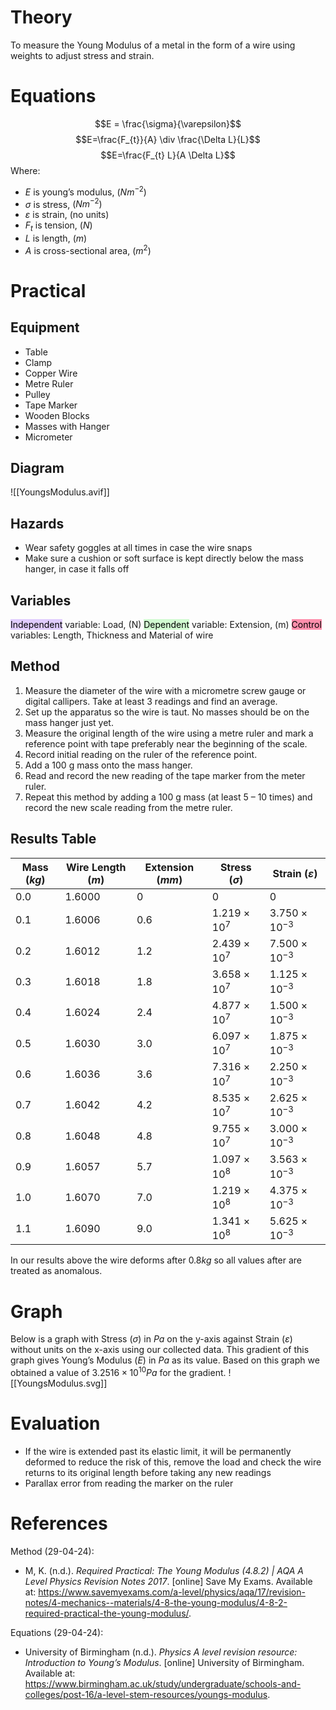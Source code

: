 # Theory
To measure the Young Modulus of a metal in the form of a wire using weights to adjust stress and strain.

# Equations
$$E = \frac{\sigma}{\varepsilon}$$
$$E=\frac{F_{t}}{A} \div \frac{\Delta L}{L}$$
$$E=\frac{F_{t} L}{A \Delta L}$$
Where:
- $E$ is young’s modulus, $(Nm^{-2})$
- $\sigma$ is stress, $(Nm^{-2})$
- $\varepsilon$ is strain, (no units)
- $F_{t}$ is tension, $(N)$
- $L$ is length, $(m)$
- $A$ is cross-sectional area, $(m^{2})$

# Practical
## Equipment
- Table
- Clamp
- Copper Wire
- Metre Ruler
- Pulley
- Tape Marker
- Wooden Blocks
- Masses with Hanger
- Micrometer

## Diagram
![[YoungsModulus.avif]]

## Hazards
- Wear safety goggles at all times in case the wire snaps
- Make sure a cushion or soft surface is kept directly below the mass hanger, in case it falls off

## Variables
<mark style="background: #D2B3FFA6;">Independent</mark> variable: Load, (N)
<mark style="background: #BBFABBA6;">Dependent</mark> variable: Extension, (m)
<mark style="background: #FF5582A6;">Control</mark> variables: Length, Thickness and Material of wire

## Method
1. Measure the diameter of the wire with a micrometre screw gauge or digital callipers. Take at least 3 readings and find an average.
2. Set up the apparatus so the wire is taut. No masses should be on the mass hanger just yet.
3. Measure the original length of the wire using a metre ruler and mark a reference point with tape preferably near the beginning of the scale.
4. Record initial reading on the ruler of the reference point.
5. Add a 100 g mass onto the mass hanger.
6. Read and record the new reading of the tape marker from the meter ruler.
7. Repeat this method by adding a 100 g mass (at least 5 – 10 times) and record the new scale reading from the metre ruler.

## Results Table

| Mass $(kg)$ | Wire Length $(m)$ | Extension $(mm)$ | Stress $(\sigma)$     | Strain $(\varepsilon)$ |
| ----------- | ----------------- | ---------------- | --------------------- | ---------------------- |
| 0.0         | 1.6000            | 0                | 0                     | 0                      |
| 0.1         | 1.6006            | 0.6              | $1.219 \times 10^{7}$ | $3.750 \times 10^{-3}$ |
| 0.2         | 1.6012            | 1.2              | $2.439 \times 10^{7}$ | $7.500 \times 10^{-3}$ |
| 0.3         | 1.6018            | 1.8              | $3.658 \times 10^{7}$ | $1.125 \times 10^{-3}$ |
| 0.4         | 1.6024            | 2.4              | $4.877 \times 10^{7}$ | $1.500 \times 10^{-3}$ |
| 0.5         | 1.6030            | 3.0              | $6.097 \times 10^{7}$ | $1.875 \times 10^{-3}$ |
| 0.6         | 1.6036            | 3.6              | $7.316 \times 10^{7}$ | $2.250 \times 10^{-3}$ |
| 0.7         | 1.6042            | 4.2              | $8.535 \times 10^{7}$ | $2.625 \times 10^{-3}$ |
| 0.8         | 1.6048            | 4.8              | $9.755 \times 10^{7}$ | $3.000 \times 10^{-3}$ |
| 0.9         | 1.6057            | 5.7              | $1.097 \times 10^{8}$ | $3.563 \times 10^{-3}$ |
| 1.0         | 1.6070            | 7.0              | $1.219 \times 10^{8}$ | $4.375 \times 10^{-3}$ |
| 1.1         | 1.6090            | 9.0              | $1.341 \times 10^{8}$ | $5.625 \times 10^{-3}$ |
In our results above the wire deforms after $0.8kg$ so all values after are treated as anomalous.

# Graph
Below is a graph with Stress $(\sigma)$ in $Pa$ on the y-axis against Strain $(\varepsilon)$ without units on the x-axis using our collected data. This gradient of this graph gives Young’s Modulus $(E)$ in $Pa$ as its value. Based on this graph we obtained a value of $3.2516 \times 10^{10} Pa$ for the gradient.
![[YoungsModulus.svg]]

# Evaluation 
- If the wire is extended past its elastic limit, it will be permanently deformed to reduce the risk of this, remove the load and check the wire returns to its original length before taking any new readings
- Parallax error from reading the marker on the ruler

# References
Method (29-04-24):
- M, K. (n.d.). _Required Practical: The Young Modulus (4.8.2) | AQA A Level Physics Revision Notes 2017_. [online] Save My Exams. Available at: https://www.savemyexams.com/a-level/physics/aqa/17/revision-notes/4-mechanics--materials/4-8-the-young-modulus/4-8-2-required-practical-the-young-modulus/.

E‌quations (29-04-24):
- University of Birmingham (n.d.). _Physics A level revision resource: Introduction to Young’s Modulus_. [online] University of Birmingham. Available at: https://www.birmingham.ac.uk/study/undergraduate/schools-and-colleges/post-16/a-level-stem-resources/youngs-modulus.
